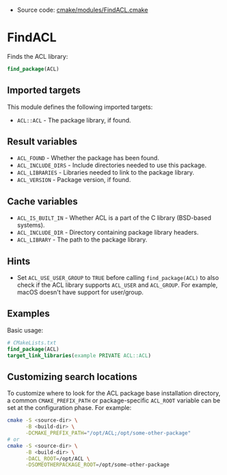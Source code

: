 <!-- This is auto-generated file. -->
* Source code: [cmake/modules/FindACL.cmake](https://github.com/petk/php-build-system/blob/master/cmake/cmake/modules/FindACL.cmake)

# FindACL

Finds the ACL library:

```cmake
find_package(ACL)
```

## Imported targets

This module defines the following imported targets:

* `ACL::ACL` - The package library, if found.

## Result variables

* `ACL_FOUND` - Whether the package has been found.
* `ACL_INCLUDE_DIRS` - Include directories needed to use this package.
* `ACL_LIBRARIES` - Libraries needed to link to the package library.
* `ACL_VERSION` - Package version, if found.

## Cache variables

* `ACL_IS_BUILT_IN` - Whether ACL is a part of the C library (BSD-based
  systems).
* `ACL_INCLUDE_DIR` - Directory containing package library headers.
* `ACL_LIBRARY` - The path to the package library.

## Hints

* Set `ACL_USE_USER_GROUP` to `TRUE` before calling `find_package(ACL)` to also
  check if the ACL library supports `ACL_USER` and `ACL_GROUP`. For example,
  macOS doesn't have support for user/group.

## Examples

Basic usage:

```cmake
# CMakeLists.txt
find_package(ACL)
target_link_libraries(example PRIVATE ACL::ACL)
```

## Customizing search locations

To customize where to look for the ACL package base
installation directory, a common `CMAKE_PREFIX_PATH` or
package-specific `ACL_ROOT` variable can be set at
the configuration phase. For example:

```sh
cmake -S <source-dir> \
      -B <build-dir> \
      -DCMAKE_PREFIX_PATH="/opt/ACL;/opt/some-other-package"
# or
cmake -S <source-dir> \
      -B <build-dir> \
      -DACL_ROOT=/opt/ACL \
      -DSOMEOTHERPACKAGE_ROOT=/opt/some-other-package
```
